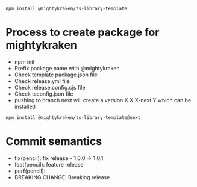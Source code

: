 ```
npm install @mightykraken/ts-library-template
```

# Process to create package for mightykraken

-   npm init
-   Prefix package name with @mightykraken
-   Check template package.json file
-   Check release.yml file
-   Check release.config.cjs file
-   Check tsconfig.json file
-   pushing to branch next will create a version X.X.X-next.Y which can be installed

```
npm install @mightykraken/ts-library-template@next
```

# Commit semantics

-   fix(pencil): fix release - 1.0.0 -> 1.0.1
-   feat(pencil): feature release
-   perf(pencil):
-   BREAKING CHANGE: Breaking release
